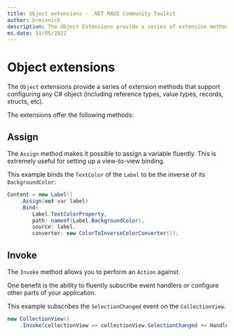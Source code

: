 ```yaml
---
title: Object extensions - .NET MAUI Community Toolkit
author: brminnick
description: The Object Extensions provide a series of extension methods that support configuring any object.
ms.date: 11/05/2022
---
```


# Object extensions

The `Object` extensions provide a series of extension methods that support configuring any C# object (including reference types, value types, records, structs, etc).

The extensions offer the following methods:

## Assign

The `Assign` method makes it possible to assign a variable fluently. This is extremely useful for setting up a view-to-view binding.

This example binds the `TextColor` of the `Label` to be the inverse of its `BackgroundColor`:

```csharp
Content = new Label()
    .Assign(out var label)
    .Bind(
        Label.TextColorProperty,
        path: nameof(Label.BackgroundColor),
        source: label,
        converter: new ColorToInverseColorConverter());
```

## Invoke

The `Invoke` method allows you to perform an `Action` against. 

One benefit is the ability to fluently subscribe event handlers or configure other parts of your application.

This example subscribes the `SelectionChanged` event on the `CollectionView`.

```csharp
new CollectionView()
    .Invoke(collectionView => collectionView.SelectionChanged += HandleSelectionChanged);
```